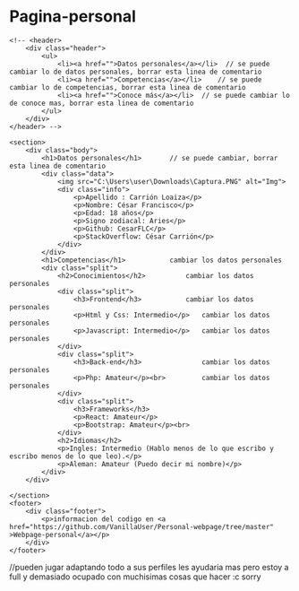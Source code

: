# Pagina-personal
<!DOCTYPE html>
<html lang="en">
<head>
    <meta charset="UTF-8">
    <meta name="viewport" content="width=device-width, initial-scale=1.0">
    <meta http-equiv="X-UA-Compatible" content="ie=edge">
    <link rel="stylesheet" href="./styles/main.css">
    <title>Pagina personal</title>
</head>
<body>

    <!-- <header>
        <div class="header">
            <ul>
                <li><a href="">Datos personales</a></li>  // se puede cambiar lo de datos personales, borrar esta linea de comentario
                <li><a href="">Competencias</a></li>	// se puede cambiar lo de competencias, borrar esta linea de comentario
                <li><a href="">Conoce más</a></li>	// se puede cambiar lo de conoce mas, borrar esta linea de comentario
            </ul>
        </div>
    </header> -->

    <section>
        <div class="body">
            <h1>Datos personales</h1>   	// se puede cambiar, borrar esta linea de comentario
            <div class="data">
                <img src="C:\Users\user\Downloads\Captura.PNG" alt="Img">    
                <div class="info">
                    <p>Apellido : Carrión Loaiza</p>    
                    <p>Nombre: César Francisco</p> 		
                    <p>Edad: 18 años</p>		
                    <p>Signo zodiacal: Aries</p>   
                    <p>Github: CesarFLC</p>   
                    <p>StackOverflow: César Carrión</p>
                </div>
            </div>
            <h1>Competencias</h1> 			cambiar los datos personales	
            <div class="split">
                <h2>Conocimientos</h2>			cambiar los datos personales
                <div class="split">
                    <h3>Frontend</h3>			cambiar los datos personales				
                    <p>Html y Css: Intermedio</p>	cambiar los datos personales
                    <p>Javascript: Intermedio</p>	cambiar los datos personales
                </div>			
                <div class="split">
                    <h3>Back-end</h3>				cambiar los datos personales
                    <p>Php: Amateur</p><br>			cambiar los datos personales
                </div>
                <div class="split">
                    <h3>Frameworks</h3>
                    <p>React: Amateur</p>
                    <p>Bootstrap: Amateur</p><br>
                </div>
                <h2>Idiomas</h2>
                <p>Ingles: Intermedio (Hablo menos de lo que escribo y escribo menos de lo que leo).</p>
                <p>Aleman: Amateur (Puedo decir mi nombre)</p>
            </div>
        </div>

    </section>
    <footer>
        <div class="footer">
            <p>informacion del codigo en <a href="https://github.com/VanillaUser/Personal-webpage/tree/master" >Webpage-personal</a></p>
        </div>
    </footer>

</body>
</html>






//pueden jugar adaptando todo a sus perfiles les ayudaria mas pero estoy a full y demasiado ocupado con muchisimas cosas que hacer :c sorry
